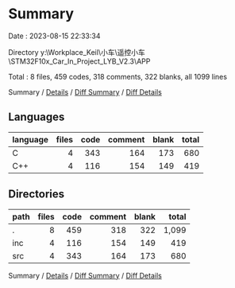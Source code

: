 # Summary

Date : 2023-08-15 22:33:34

Directory y:\\Workplace_Keil\\小车\\遥控小车\\STM32F10x_Car_In_Project_LYB_V2.3\\APP

Total : 8 files,  459 codes, 318 comments, 322 blanks, all 1099 lines

Summary / [Details](details.md) / [Diff Summary](diff.md) / [Diff Details](diff-details.md)

## Languages
| language | files | code | comment | blank | total |
| :--- | ---: | ---: | ---: | ---: | ---: |
| C | 4 | 343 | 164 | 173 | 680 |
| C++ | 4 | 116 | 154 | 149 | 419 |

## Directories
| path | files | code | comment | blank | total |
| :--- | ---: | ---: | ---: | ---: | ---: |
| . | 8 | 459 | 318 | 322 | 1,099 |
| inc | 4 | 116 | 154 | 149 | 419 |
| src | 4 | 343 | 164 | 173 | 680 |

Summary / [Details](details.md) / [Diff Summary](diff.md) / [Diff Details](diff-details.md)